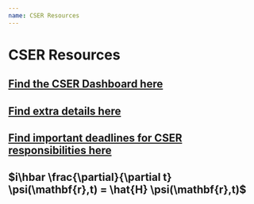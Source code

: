 ```yaml
---
name: CSER Resources
---
```


# CSER Resources

## [Find the CSER Dashboard here](https://www.liberty.edu/cser-student//#/)

## [Find extra details here](https://www.liberty.edu/osd/lu-serve/cser/)

## [Find important deadlines for CSER responsibilities here](https://www.liberty.edu/osd/lu-serve/cser/cser-deadlines/)

## $i\hbar \frac{\partial}{\partial t} \psi(\mathbf{r},t) = \hat{H} \psi(\mathbf{r},t)$
